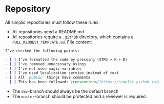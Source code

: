 # Repository

All simplic repositories must follow these rules:

* All repositories need a README.md
* All repositories require a `.github` directory, which contains a `PULL_REQUEST_TEMPLATE.md`. File content:

```markdown
I've checked the following points:

- [ ] I've formatted the code by pressing (STRG + K + D)
- [ ] I've removed unnecessary usings
- [ ] I've not used magic variables
- [ ] I've used localization service instead of text
- [ ] All `public` things have comments
- [ ] This has been followed: [conventions](https://simplic.github.io/dev/csharp/getting_started/conventions.html)
```

* The `dev`-branch should always be the default branch
* The `master`-branch should be protected and a reviewer is required.